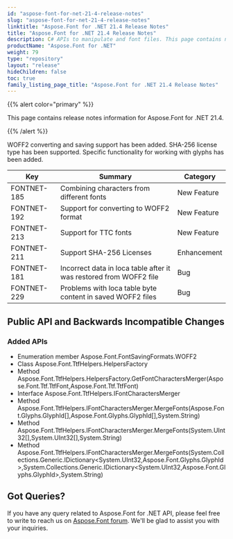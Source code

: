 ```yaml
---
id: "aspose-font-for-net-21-4-release-notes"
slug: "aspose-font-for-net-21-4-release-notes"
linktitle: "Aspose.Font for .NET 21.4 Release Notes"
title: "Aspose.Font for .NET 21.4 Release Notes"
description: C# APIs to manipulate and font files. This page contains new Aspose.Font for .NET features, enhancement, and bug fixes in 2021, version 21.4.
productName: "Aspose.Font for .NET"
weight: 79
type: "repository"
layout: "release"
hideChildren: false
toc: true
family_listing_page_title: "Aspose.Font for .NET 21.4 Release Notes"
---
```


{{% alert color="primary" %}} 

This page contains release notes information for Aspose.Font for .NET 21.4.

{{% /alert %}} 

WOFF2 converting and saving support has been added. SHA-256 license type has been supported. Specific functionality for working with glyphs has been added.


| Key | Summary | Category |
|---|---|---|
| FONTNET-185 | Combining characters from different fonts | New Feature |
| FONTNET-192 | Support for converting to WOFF2 format | New Feature |
| FONTNET-213 | Support for TTC fonts | New Feature |
| FONTNET-211 | Support SHA-256 Licenses | Enhancement |
| FONTNET-181 | Incorrect data in loca table after it was restored from WOFF2 file | Bug |
| FONTNET-229 | Problems with loca table byte content in saved WOFF2 files | Bug |

## Public API and Backwards Incompatible Changes

### Added APIs
* Enumeration member Aspose.Font.FontSavingFormats.WOFF2
* Class Aspose.Font.TtfHelpers.HelpersFactory
* Method Aspose.Font.TtfHelpers.HelpersFactory.GetFontCharactersMerger(Aspose.Font.Ttf.TtfFont,Aspose.Font.Ttf.TtfFont)
* Interface Aspose.Font.TtfHelpers.IFontCharactersMerger
* Method Aspose.Font.TtfHelpers.IFontCharactersMerger.MergeFonts(Aspose.Font.Glyphs.GlyphId[],Aspose.Font.Glyphs.GlyphId[],System.String)
* Method Aspose.Font.TtfHelpers.IFontCharactersMerger.MergeFonts(System.UInt32[],System.UInt32[],System.String)
* Method Aspose.Font.TtfHelpers.IFontCharactersMerger.MergeFonts(System.Collections.Generic.IDictionary<System.UInt32,Aspose.Font.Glyphs.GlyphId>,System.Collections.Generic.IDictionary<System.UInt32,Aspose.Font.Glyphs.GlyphId>,System.String)


## Got Queries?
If you have any query related to Aspose.Font for .NET API, please feel free to write to reach us on [Aspose.Font forum](https://forum.aspose.com/c/font/). We'll be glad to assist you with your inquiries.
